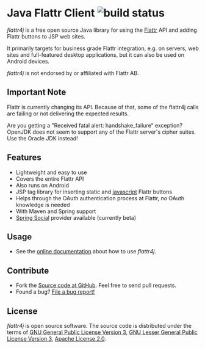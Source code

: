 # Java Flattr Client ![build status](https://jenkins.shredzone.net/project/flattr4j/builds/status.png?ref=master)

_flattr4j_ is a free open source Java library for using the [Flattr](https://flattr.com) API and adding Flattr buttons to JSP web sites.

It primarily targets for business grade Flattr integration, e.g. on servers, web sites and full-featured desktop applications, but it can also be used on Android devices.

_flattr4j_ is not endorsed by or affiliated with Flattr AB.

## Important Note

Flattr is currently changing its API. Because of that, some of the flattr4j calls are failing or not delivering the expected results.

Are you getting a "Received fatal alert: handshake_failure" exception? OpenJDK does not seem to support any of the Flattr server's cipher suites. Use the Oracle JDK instead!

## Features

* Lightweight and easy to use
* Covers the entire Flattr API
* Also runs on Android
* JSP tag library for inserting static and [javascript](https://flattr.com/support/integrate/js) Flattr buttons
* Helps through the OAuth authentication process at Flattr, no OAuth knowledge is needed
* With Maven and Spring support
* [Spring Social](http://www.springsource.org/spring-social) provider available (currently beta)

## Usage

* See the [online documentation](http://www.shredzone.org/maven/flattr4j/) about how to use _flattr4j_.

## Contribute

* Fork the [Source code at GitHub](https://github.com/shred/flattr4j). Feel free to send pull requests.
* Found a bug? [File a bug report!](https://github.com/shred/flattr4j/issues)

## License

_flattr4j_ is open source software. The source code is distributed under the terms of [GNU General Public License Version 3](http://www.gnu.org/licenses/gpl-3.0.html), [GNU Lesser General Public License Version 3](http://www.gnu.org/licenses/lgpl-3.0.html), [Apache License 2.0](http://www.apache.org/licenses/LICENSE-2.0).
